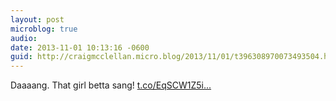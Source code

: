 ```yaml
---
layout: post
microblog: true
audio: 
date: 2013-11-01 10:13:16 -0600
guid: http://craigmcclellan.micro.blog/2013/11/01/t396308970073493504.html
---
```

Daaaang. That girl betta sang! [t.co/EqSCW1Z5i...](http://t.co/EqSCW1Z5i4)
